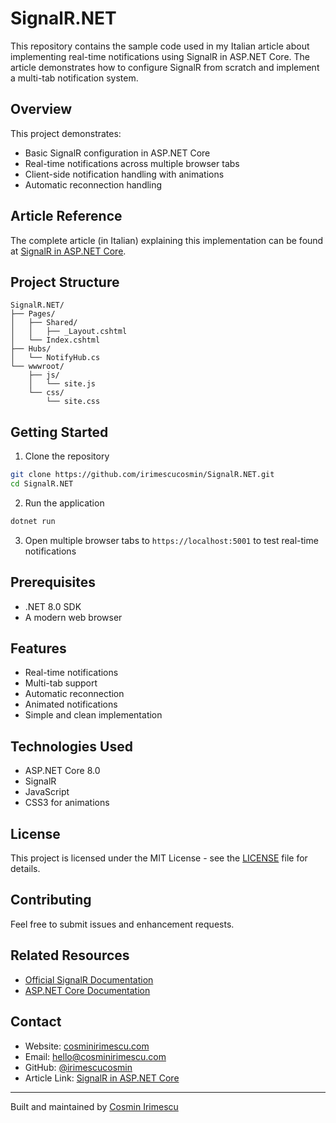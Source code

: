 # SignalR.NET

This repository contains the sample code used in my Italian article about implementing real-time notifications using SignalR in ASP.NET Core. The article demonstrates how to configure SignalR from scratch and implement a multi-tab notification system.

## Overview

This project demonstrates:
- Basic SignalR configuration in ASP.NET Core
- Real-time notifications across multiple browser tabs
- Client-side notification handling with animations
- Automatic reconnection handling

## Article Reference

The complete article (in Italian) explaining this implementation can be found at [SignalR in ASP.NET Core](https://cosminirimescu.com/signalr-in-asp-net-core).

## Project Structure

```
SignalR.NET/
├── Pages/
│   ├── Shared/
│   │   ├── _Layout.cshtml
│   └── Index.cshtml
├── Hubs/
│   └── NotifyHub.cs
└── wwwroot/
    ├── js/
    │   └── site.js
    └── css/
        └── site.css
```

## Getting Started

1. Clone the repository
```bash
git clone https://github.com/irimescucosmin/SignalR.NET.git
cd SignalR.NET
```

2. Run the application
```bash
dotnet run
```

3. Open multiple browser tabs to `https://localhost:5001` to test real-time notifications

## Prerequisites

- .NET 8.0 SDK
- A modern web browser

## Features

- Real-time notifications
- Multi-tab support
- Automatic reconnection
- Animated notifications
- Simple and clean implementation

## Technologies Used

- ASP.NET Core 8.0
- SignalR
- JavaScript
- CSS3 for animations

## License

This project is licensed under the MIT License - see the [LICENSE](LICENSE) file for details.

## Contributing

Feel free to submit issues and enhancement requests.

## Related Resources

- [Official SignalR Documentation](https://learn.microsoft.com/en-us/aspnet/core/signalr/introduction)
- [ASP.NET Core Documentation](https://learn.microsoft.com/en-us/aspnet/core)

## Contact

- Website: [cosminirimescu.com](https://cosminirimescu.com)
- Email: hello@cosminirimescu.com
- GitHub: [@irimescucosmin](https://github.com/irimescucosmin)
- Article Link: [SignalR in ASP.NET Core](https://cosminirimescu.com/signalr-in-asp-net-core)

---
Built and maintained by [Cosmin Irimescu](https://github.com/irimescucosmin)